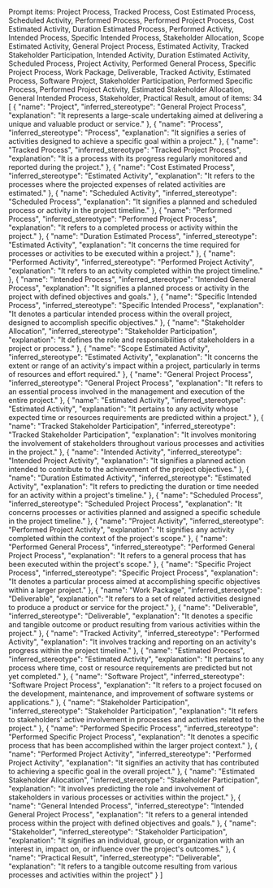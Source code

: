 Prompt items: 
Project Process, Tracked Process, Cost Estimated Process, Scheduled Activity, Performed Process, Performed Project Process, Cost Estimated Activity, Duration Estimated Process, Performed Activity, Intended Process, Specific Intended Process, Stakeholder Allocation, Scope Estimated Activity, General Project Process, Estimated Activity, Tracked Stakeholder Participation, Intended Activity, Duration Estimated Activity, Scheduled Process, Project Activity, Performed General Process, Specific Project Process, Work Package, Deliverable, Tracked Activity, Estimated Process, Software Project, Stakeholder Participation, Performed Specific Process, Performed Project Activity, Estimated Stakeholder Allocation, General Intended Process, Stakeholder, Practical Result, 
amout of items: 34
 [
{
    "name": "Project",
    "inferred_stereotype": "General Project Process",
    "explanation": "It represents a large-scale undertaking aimed at delivering a unique and valuable product or service."
},
{
    "name": "Process",
    "inferred_stereotype": "Process",
    "explanation": "It signifies a series of activities designed to achieve a specific goal within a project."
},
{
    "name": "Tracked Process",
    "inferred_stereotype": "Tracked Project Process",
    "explanation": "It is a process with its progress regularly monitored and reported during the project."
},
{
    "name": "Cost Estimated Process",
    "inferred_stereotype": "Estimated Activity",
    "explanation": "It refers to the processes where the projected expenses of related activities are estimated."
},
{
    "name": "Scheduled Activity",
    "inferred_stereotype": "Scheduled Process",
    "explanation": "It signifies a planned and scheduled process or activity in the project timeline."
},
{
    "name": "Performed Process",
    "inferred_stereotype": "Performed Project Process",
    "explanation": "It refers to a completed process or activity within the project."
},
{
    "name": "Duration Estimated Process",
    "inferred_stereotype": "Estimated Activity",
    "explanation": "It concerns the time required for processes or activities to be executed within a project."
},
{
    "name": "Performed Activity",
    "inferred_stereotype": "Performed Project Activity",
    "explanation": "It refers to an activity completed within the project timeline."
},
{
    "name": "Intended Process",
    "inferred_stereotype": "Intended General Process",
    "explanation": "It signifies a planned process or activity in the project with defined objectives and goals."
},
{
    "name": "Specific Intended Process",
    "inferred_stereotype": "Specific Intended Process",
    "explanation": "It denotes a particular intended process within the overall project, designed to accomplish specific objectives."
},
{
    "name": "Stakeholder Allocation",
    "inferred_stereotype": "Stakeholder Participation",
    "explanation": "It defines the role and responsibilities of stakeholders in a project or process."
},
{
    "name": "Scope Estimated Activity",
    "inferred_stereotype": "Estimated Activity",
    "explanation": "It concerns the extent or range of an activity's impact within a project, particularly in terms of resources and effort required."
},
{
    "name": "General Project Process",
    "inferred_stereotype": "General Project Process",
    "explanation": "It refers to an essential process involved in the management and execution of the entire project."
},
{
    "name": "Estimated Activity",
    "inferred_stereotype": "Estimated Activity",
    "explanation": "It pertains to any activity whose expected time or resources requirements are predicted within a project."
},
{
    "name": "Tracked Stakeholder Participation",
    "inferred_stereotype": "Tracked Stakeholder Participation",
    "explanation": "It involves monitoring the involvement of stakeholders throughout various processes and activities in the project."
},
{
    "name": "Intended Activity",
    "inferred_stereotype": "Intended Project Activity",
    "explanation": "It signifies a planned action intended to contribute to the achievement of the project objectives."
},
{
    "name": "Duration Estimated Activity",
    "inferred_stereotype": "Estimated Activity",
    "explanation": "It refers to predicting the duration or time needed for an activity within a project's timeline."
},
{
    "name": "Scheduled Process",
    "inferred_stereotype": "Scheduled Project Process",
    "explanation": "It concerns processes or activities planned and assigned a specific schedule in the project timeline."
},
{
    "name": "Project Activity",
    "inferred_stereotype": "Performed Project Activity",
    "explanation": "It signifies any activity completed within the context of the project's scope."
},
{
    "name": "Performed General Process",
    "inferred_stereotype": "Performed General Project Process",
    "explanation": "It refers to a general process that has been executed within the project's scope."
},
{
    "name": "Specific Project Process",
    "inferred_stereotype": "Specific Project Process",
    "explanation": "It denotes a particular process aimed at accomplishing specific objectives within a larger project."
},
{
    "name": "Work Package",
    "inferred_stereotype": "Deliverable",
    "explanation": "It refers to a set of related activities designed to produce a product or service for the project."
},
{
    "name": "Deliverable",
    "inferred_stereotype": "Deliverable",
    "explanation": "It denotes a specific and tangible outcome or product resulting from various activities within the project."
},
{
    "name": "Tracked Activity",
    "inferred_stereotype": "Performed Activity",
    "explanation": "It involves tracking and reporting on an activity's progress within the project timeline."
},
{
    "name": "Estimated Process",
    "inferred_stereotype": "Estimated Activity",
    "explanation": "It pertains to any process where time, cost or resource requirements are predicted but not yet completed."
},
{
    "name": "Software Project",
    "inferred_stereotype": "Software Project Process",
    "explanation": "It refers to a project focused on the development, maintenance, and improvement of software systems or applications."
},
{
    "name": "Stakeholder Participation",
    "inferred_stereotype": "Stakeholder Participation",
    "explanation": "It refers to stakeholders' active involvement in processes and activities related to the project."
},
{
    "name": "Performed Specific Process",
    "inferred_stereotype": "Performed Specific Project Process",
    "explanation": "It denotes a specific process that has been accomplished within the larger project context."
},
{
    "name": "Performed Project Activity",
    "inferred_stereotype": "Performed Project Activity",
    "explanation": "It signifies an activity that has contributed to achieving a specific goal in the overall project."
},
{
    "name": "Estimated Stakeholder Allocation",
    "inferred_stereotype": "Stakeholder Participation",
    "explanation": "It involves predicting the role and involvement of stakeholders in various processes or activities within the project."
},
{
    "name": "General Intended Process",
    "inferred_stereotype": "Intended General Project Process",
    "explanation": "It refers to a general intended process within the project with defined objectives and goals."
},
{
    "name": "Stakeholder",
    "inferred_stereotype": "Stakeholder Participation",
    "explanation": "It signifies an individual, group, or organization with an interest in, impact on, or influence over the project's outcomes."
},
{
    "name": "Practical Result",
    "inferred_stereotype": "Deliverable",
    "explanation": "It refers to a tangible outcome resulting from various processes and activities within the project"
}
]
